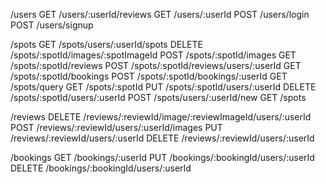 /users
GET  /users/:userId/reviews         <!-- Get all Reviews of the Current user -->
GET  /users/:userId                 <!-- Get the Current User -->
POST /users/login                   <!-- Log In a User -->
POST /users/signup                  <!-- Sign Up a User + change from /new to /signup -->


/spots
GET  /spots/users/:userId/spots     <!-- Get all Spots owned by the Current User -->
DELETE /spots/:spotId/images/:spotImageId   <!-- Delete a Spot Image -->
POST /spots/:spotId/images          <!-- Add an Image to a Spot based on the Spot's id -->
GET  /spots/:spotId/reviews         <!-- Get all Reviews by a Spot's Id -->
POST /spots/:spotId/reviews/users/:userId         <!-- Create a Review for a Spot based on the Spot's id + userId to check if already has a review -->
GET  /spots/:spotId/bookings        <!-- Get all Bookings for a Spot based on the Spot's id -->
POST /spots/:spotId/bookings/:userId        <!-- Create a Booking from a Spot based on the Spot's id + userId as the one created the booking -->
GET  /spots/query                   <!-- Add query Filter to Get All Spots -->
GET  /spots/:spotId                 <!-- Get details of a Spot from an id -->
PUT  /spots/:spotId/users/:userId    <!-- Edit a Spot + only by the owner -->
DELETE /spots/:spotId/users/:userId  <!-- Delete a Spot + only by the owner -->
POST /spots/users/:userId/new       <!-- Create a Spot + need userId for owner in Spot -->
GET  /spots                         <!-- Get all the Spots -->


/reviews
DELETE /reviews/:reviewId/image/:reviewImageId/users/:userId  <!-- Delete a Review Image + userId as the owner of the review -->
POST /reviews/:reviewId/users/:userId/images      <!-- Add an Image to a Review based on the Reviews's id + userId for the owner -->
PUT  /reviews/:reviewId/users/:userId             <!-- Edit a Review + userId of the review owner -->
DELETE /reviews/:reviewId/users/:userId           <!-- Delete a Review + userId of the review owner -->


/bookings
GET  /bookings/:userId              <!-- Get all the Current User's Bookings -->
PUT  /bookings/:bookingId/users/:userId           <!-- Edit a Booking + userId as the owner of the booking -->
DELETE /bookings/:bookingId/users/:userId         <!-- Delete a Booking + userId as the owner of the booking or the owner of the Spot -->